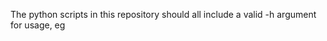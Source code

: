 The python scripts in this repository should all include a valid -h argument for usage, eg <script>.py -h will return usage information.

BASH scripts should be self explanatory through commenting.
